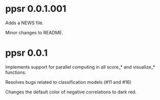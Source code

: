# ppsr 0.0.1.001
Adds a NEWS file.

Minor changes to README.


# ppsr 0.0.1
Implements support for parallel computing in all score_* and visualize_* functions.

Resolves bugs related to classification models (#11 and #16)

Changes the default color of negative correlations to dark red.
